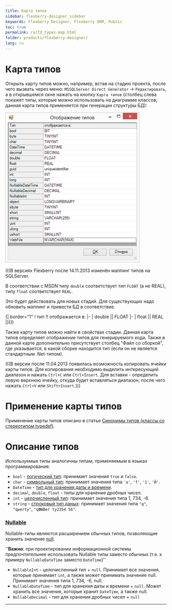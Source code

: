 ```yaml
---
title: Карта типов
sidebar: flexberry-designer_sidebar
keywords: Flexberry Designer, Flexberry ORM, Public
toc: true
permalink: ru/fd_types-map.html
folder: products/flexberry-designer/
lang: ru
---
```

# Карта типов
Открыть карту типов можно, например, встав на стадию проекта, после чего вызвать через меню: `MSSQLServer Direct Generator` -> `Редактировать`, а в открывшемся окне нажать на кнопку `Карта типов` (столбец слева покажет типы, которые можно использовать на диаграмме классов; данная карта типов применяется при генерации структуры БД): 



![](/images/pages/img/page/TypesMap/TypeMap.png)



(((<msg type=note>В версиях Flexberry после 14.11.2013 изменён маппинг типов на SQLServer. 

В соответствии с MSDN типу `double` соответствует тип `FLOAT` (а не REAL), типу `float` соответствует `REAL`. 

Это будет действовать для новых стадий. Для существующих надо обновить маппинг и привести БД в соответствие.


{| border="1" 
! тип !! отображается в:
|-
| double || FLOAT
|-
| float || REAL
|}</msg>)))

Также карту типов можно найти в свойствах стадии. Данная карта типов определяет отображение типов для генерируемого кода. Также в данной карте дополнительно присутствует столбец "Файл со сборкой", где указывается, в какой сборке находится тип (если он не является стандартным .Net-типом).

(((<msg type=information head='Копирование карты типов'>В версии после 11.04.2013 появилась возможность копировать ячейки карты типов. Для копирования необходимо выделить интересующий диапазон и нажать `Ctrl+С` или `Ctrl+Insert`. Для вставки - определить левую верхнюю ячейку, откуда будет вставляться диапазон, после чего нажать `Ctrl+V` или `Shift+Insert`.</msg>)))


# Применение карты типов
Применение карты типов описано в статье [Синонимы типов (классы со стереотипом typedef)](classes-with-stereotype--typedef.html).

# Описание типов
Используемые типы аналогичны типам, применяемым в языках программирования: 

* `bool` - [логический тип](http://ru.wikipedia.org/wiki/%D0%9B%D0%BE%D0%B3%D0%B8%D1%87%D0%B5%D1%81%D0%BA%D0%B8%D0%B9_%D1%82%D0%B8%D0%BF): принимает значения `true` и `false`.
* `char` - [символьный тип](http://ru.wikipedia.org/wiki/%D0%A1%D0%B8%D0%BC%D0%B2%D0%BE%D0%BB%D1%8C%D0%BD%D1%8B%D0%B9_%D1%82%D0%B8%D0%BF): принимает значения типа `'a'`, `'f'`, `'1'`, `'Й'`.
* `DateTime` - [тип для хранения даты и времени](http://csharp-cs.blogspot.ru/2010/04/datetime.html).
* `decimal`, `double`, `float` - типы для хранение дробных чисел.
* `int` - [целочисленный тип](http://ru.wikipedia.org/wiki/%D0%A6%D0%B5%D0%BB%D0%BE%D0%B5_%28%D1%82%D0%B8%D0%BF_%D0%B4%D0%B0%D0%BD%D0%BD%D1%8B%D1%85%29): принимает значения типа 1, 734, -6.
* `string` - [строковый тип даных](http://ru.wikipedia.org/wiki/%D0%A1%D1%82%D1%80%D0%BE%D0%BA%D0%BE%D0%B2%D1%8B%D0%B9_%D1%82%D0%B8%D0%BF): принимает значения типа `"q"`, `"qwerty"`, `"qФЫВer ty2354 56"`.

### [Nullable](nullable-types.html)
Nullable-типы являются расширением обычных типов, позволяющие хранить значение [null](http://ru.wikipedia.org/wiki/NULL_%28%D0%A1%D0%B8%29).

''__Важно__: при проектировании информационной системы предпочтительнее использовать Nullable типы заместо обычных (т.е. к примеру `NullableDateTime` заместо `DateTime`)''

* `NullableInt` - целочисленный тип + `null`. Принимает все значения, которые принимает `int`, а также может принимать значение null. Принимает значения типа 1, 734, -6, null.
* `NullableDateTime` - тип для хранения даты и времени + `null`. Может хранить все значения, которые хранит `DateTime`, а также null.
* `NullableDecimal` - тип для хранения дробных чисел + `null`

----
